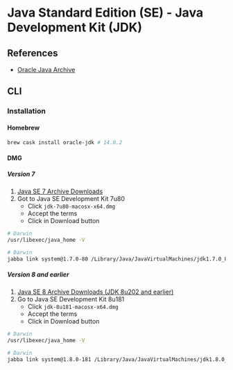 # Java Standard Edition (SE) - Java Development Kit (JDK)

## References

- [Oracle Java Archive](https://www.oracle.com/java/technologies/oracle-java-archive-downloads.html)

## CLI

### Installation

#### Homebrew

```sh
brew cask install oracle-jdk # 14.0.2
```

#### DMG

##### Version 7

1. [Java SE 7 Archive Downloads](https://www.oracle.com/java/technologies/javase/javase7-archive-downloads.html)
2. Got to Java SE Development Kit 7u80
   - Click `jdk-7u80-macosx-x64.dmg`
   - Accept the terms
   - Click in Download button

```sh
# Darwin
/usr/libexec/java_home -V

# Darwin
jabba link system@1.7.0-80 /Library/Java/JavaVirtualMachines/jdk1.7.0_80.jdk
```

##### Version 8 and earlier

1. [Java SE 8 Archive Downloads (JDK 8u202 and earlier) ](https://www.oracle.com/java/technologies/javase/javase8-archive-downloads.html)
2. Go to Java SE Development Kit 8u181
   - Click `jdk-8u181-macosx-x64.dmg`
   - Accept the terms
   - Click in Download button

```sh
# Darwin
/usr/libexec/java_home -V

# Darwin
jabba link system@1.8.0-181 /Library/Java/JavaVirtualMachines/jdk1.8.0_181.jdk
```

<!-- #### Jabba

```sh
#
jabba install 1.8.0-custom=tgz+file:///tmp/jdk-8u212-linux-x64.tar.gz
``` -->

